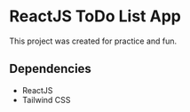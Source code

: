 # ReactJS ToDo List App

  

This project was created for practice and fun.

  

## Dependencies

  

- ReactJS
- Tailwind CSS